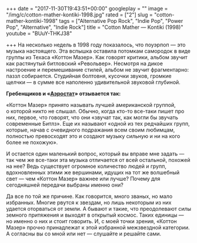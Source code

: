 +++
date = "2017-11-30T19:43:51+00:00"
googleplay = ""
image = "/img/c/cotton-mather-kontiki-1998.jpg"
rated = ["2"]
slug = "cotton-mather-kontiki-1998"
tags = ["Alternative Pop Rock", "Indie Pop", "Power Pop", "Alternative", "Indie Rock"]
title = "Cotton Mather — Kontiki (1998)"
youtube = "BUuY-THKJ38"

+++
На несколько недель в 1998 году показалось, что поуэрпоп — это музыка настоящего. Эта вспышка оставила потомкам самородок в виде группы из Техаса «Коттон Мазер». Как говорят критики, альбом звучит как растянутый битловский «Револьвер». Несмотря на дикое настроение и перемешивание стилей, альбом не звучит фрагментарно: паззл собирается. Студийная болтовня, кусочки звуков, громкие щелчки — в сумме все наполенно удивительной звуковой глубиной.

**Гребенщиков и «[Аэростат](http://www.aquarium.ru/misc/aerostat/aerostat239.html)» отзывается так:**

«Коттон Мазер» принято называть лучшей американской группой, о которой никто не слышал. Обычно, когда кто-то все-таки пишет про них, первое, что говорят, что они «звучат так, как могли бы звучать современные Битлз». Еще их называют «одной из тех редчайших групп, которые, начав с очевидного подражания всем своим любимцам, полностью превосходят это и создают музыку сильную и ни на кого более не похожую».

И остается один маленький вопрос, который вы вправе мне задать — так чем же все-таки эта музыка отличается от всей остальной, похожей на нее? Ведь существует огромное количество людей и групп, вдохновленных этими же вершинами, идущих на тот же волшебный свет — чем «Коттон Мазер» важнее или лучше? Почему для сегодняшней передачи выбраны именно они?

Да все по той же причине. Как говорится, много званых, но мало избранных. Многие рвутся к звездам, но лишь некоторым из них удается оторваться от земли. А бывают и такие, что преодолевают силы земного притяжения и выходят в открытый космос. Таких единицы — но именно о них и стоит говорить. И, с моей точки зрения, «Коттон Мазер» прочно принадлежат к этой избранной межзвездной категории. А согласны вы со мной или нет — слушайте и решайте сами.
